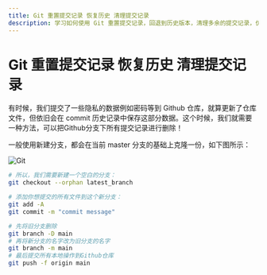 ```yaml
---
title: Git 重置提交记录 恢复历史 清理提交记录
description: 学习如何使用 Git 重置提交记录，回退到历史版本，清理多余的提交记录，优化代码库。
---
```


# Git 重置提交记录 恢复历史 清理提交记录

有时候，我们提交了一些隐私的数据例如密码等到 Github 仓库，就算更新了仓库文件，但依旧会在 commit 历史记录中保存这部分数据。这个时候，我们就需要一种方法，可以把Github分支下所有提交记录进行删除！

一般使用新建分支，都会在当前 master 分支的基础上克隆一份，如下图所示：

![Git](https://i.theojs.cn/docs/202406112003627.webp 'Git 重置提交记录')

```sh
# 所以，我们需要新建一个空白的分支：
git checkout --orphan latest_branch

# 添加你想提交的所有文件到这个新分支：
git add -A
git commit -m "commit message"

# 先将旧分支删除
git branch -D main
# 再将新分支的名字改为旧分支的名字
git branch -m main
# 最后提交所有本地操作到Github仓库
git push -f origin main
```
